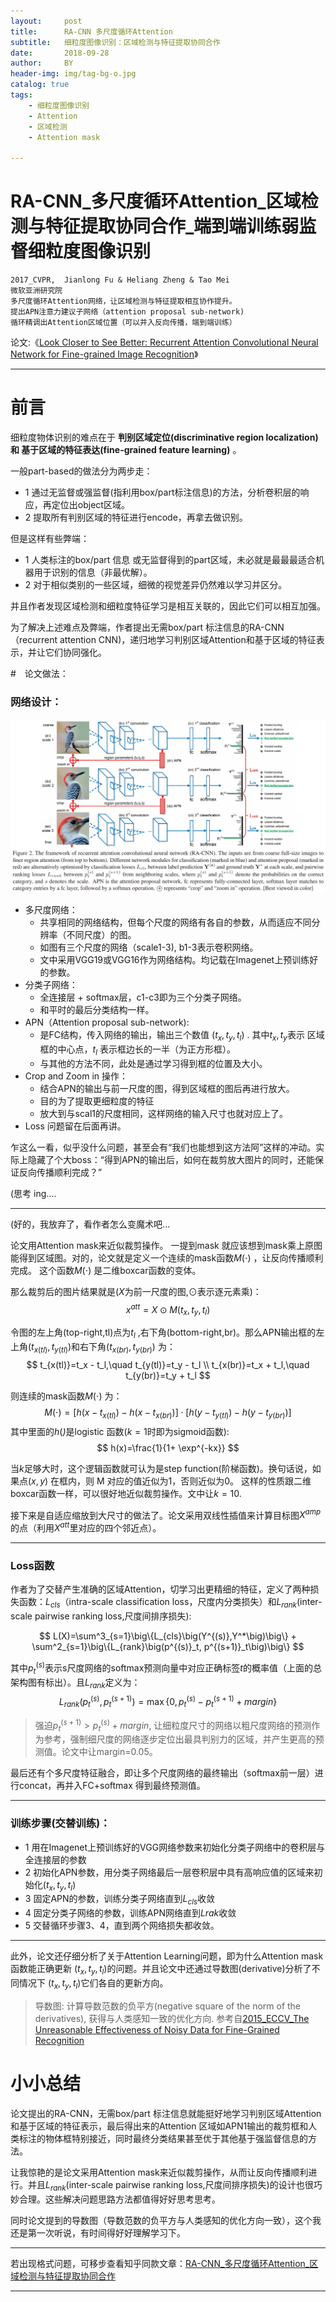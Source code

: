 ```yaml
---
layout:     post
title:      RA-CNN 多尺度循环Attention
subtitle:   细粒度图像识别：区域检测与特征提取协同合作
date:       2018-09-28
author:     BY
header-img: img/tag-bg-o.jpg
catalog: true
tags:
    - 细粒度图像识别
    - Attention
    - 区域检测
    - Attention mask

---
```


# RA-CNN_多尺度循环Attention_区域检测与特征提取协同合作_端到端训练弱监督细粒度图像识别
    2017_CVPR,  Jianlong Fu & Heliang Zheng & Tao Mei
    微软亚洲研究院
    多尺度循环Attention网络，让区域检测与特征提取相互协作提升。
    提出APN注意力建议子网络（attention proposal sub-network)
    循环精调出Attention区域位置（可以并入反向传播，端到端训练）

论文:《[Look Closer to See Better: Recurrent Attention Convolutional Neural Network for Fine-grained Image Recognition](http://202.38.196.91/cache/9/03/openaccess.thecvf.com/c9a21b1be647ad791694df3a13879276/Fu_Look_Closer_to_CVPR_2017_paper.pdf)》

---

# 前言

细粒度物体识别的难点在于 **判别区域定位(discriminative region localization) 和 基于区域的特征表达(fine-grained feature learning)** 。

一般part-based的做法分为两步走：

- 1 通过无监督或强监督(指利用box/part标注信息)的方法，分析卷积层的响应，再定位出object区域。
- 2 提取所有判别区域的特征进行encode，再拿去做识别。

但是这样有些弊端：

- 1 人类标注的box/part 信息 或无监督得到的part区域，未必就是最最最适合机器用于识别的信息（非最优解）。
- 2 对于相似类别的一些区域，细微的视觉差异仍然难以学习并区分。

并且作者发现区域检测和细粒度特征学习是相互关联的，因此它们可以相互加强。

为了解决上述难点及弊端，作者提出无需box/part 标注信息的RA-CNN（recurrent attention CNN)，递归地学习判别区域Attention和基于区域的特征表示，并让它们协同强化。


#　论文做法：

### 网络设计：

![](https://github.com/luonango/luonango.github.io/raw/master/img/pictures/RA-CNN_architecture_pig1.png)

- 多尺度网络：
    + 共享相同的网络结构，但每个尺度的网络有各自的参数，从而适应不同分辨率（不同尺度）的图。
    + 如图有三个尺度的网络（scale1-3), b1-3表示卷积网络。
    + 文中采用VGG19或VGG16作为网络结构。均记载在Imagenet上预训练好的参数。
- 分类子网络：
    + 全连接层 + softmax层，c1-c3即为三个分类子网络。
    + 和平时的最后分类结构一样。
- APN（Attention proposal sub-network):
    + 是FC结构，传入网络的输出，输出三个数值 $(t_x,t_y,t_l)$ . 其中$t_x,t_y$表示 区域框的中心点，$t_l$ 表示框边长的一半（为正方形框）。
    + 与其他的方法不同，此处是通过学习得到框的位置及大小。
- Crop and Zoom in 操作：
    + 结合APN的输出与前一尺度的图，得到区域框的图后再进行放大。
    + 目的为了提取更细粒度的特征
    + 放大到与scal1的尺度相同，这样网络的输入尺寸也就对应上了。
- Loss 问题留在后面再讲。

乍这么一看，似乎没什么问题，甚至会有“我们也能想到这方法阿”这样的冲动。实际上隐藏了个大boss：“得到APN的输出后，如何在裁剪放大图片的同时，还能保证反向传播顺利完成？”

(思考 ing....　


---

(好的，我放弃了，看作者怎么变魔术吧...

论文用Attention mask来近似裁剪操作。 一提到mask 就应该想到mask乘上原图能得到区域图。对的，论文就是定义一个连续的mask函数$M(\cdot)$ ，让反向传播顺利完成。 这个函数$M(\cdot)$ 是二维boxcar函数的变体。


那么裁剪后的图片结果就是($X$为前一尺度的图,$\odot$表示逐元素乘)：
$$
x^{att}=X \odot M(t_x,t_y,t_l)
$$

令图的左上角(top-right,tl)点为$t_l$ ,右下角(bottom-right,br)。那么APN输出框的左上角$(t_{x(tl)},t_{y(tl)})$和右下角$(t_{x(br)},t_{y(br)})$ 为：
$$
t_{x(tl)}=t_x - t_l,\quad t_{y(tl)}=t_y - t_l \\
t_{x(br)}=t_x + t_l,\quad t_{y(br)}=t_y + t_l
$$

则连续的mask函数$M(\cdot)$ 为：
$$
M(\cdot) = \big[h\big(x-t_{x(tl)}\big) - h\big(x-t_{x(br)}\big) \big]\cdot \big[h\big(y-t_{y(tl)}\big) - h\big(y-t_{y(br)}\big) \big]
$$
其中里面的$h(\dot)$是logistic 函数($k=1$时即为sigmoid函数):
$$
h(x)=\frac{1}{1+ \exp^{-kx}}
$$

当$k$足够大时，这个逻辑函数就可认为是step function(阶梯函数)。换句话说，如果点$(x,y)$ 在框内，则 M 对应的值近似为1，否则近似为0。 这样的性质跟二维boxcar函数一样，可以很好地近似裁剪操作。文中让$k=10$.

接下来是自适应缩放到大尺寸的做法了。论文采用双线性插值来计算目标图$X^{amp}$的点（利用$X^{att}$里对应的四个邻近点）。

---

### Loss函数

作者为了交替产生准确的区域Attention，切学习出更精细的特征，定义了两种损失函数：$L_{cls}$（intra-scale classification loss，尺度内分类损失）和$L_{rank}$(inter-scale pairwise ranking loss​,尺度间排序损失):

$$
L(X)=\sum^3_{s=1}\big\{L_{cls}\big(Y^{(s)},Y^*\big)\big\} + \sum^2_{s=1}\big\{L_{rank}\big(p^{(s)}_t, p^{(s+1)}_t\big)\big\}
$$

其中$p^{(s)}_t$表示s尺度网络的softmax预测向量中对应正确标签$t$的概率值（上面的总架构图有标出）。且$L_{rank}$定义为： 
$$
L_{rank}\big(p^{(s)}_t, p^{(s+1)}_t\big) = \max \big\{0,p^{(s)}_t-p^{(s+1)}_t + margin\big\}
$$
>强迫$p^{(s+1)}_t > p^{(s)}_t + margin$, 让细粒度尺寸的网络以粗尺度网络的预测作为参考，强制细尺度的网络逐步定位出最具判别力的区域，并产生更高的预测值。论文中让margin=0.05。


最后还有个多尺度特征融合，即让多个尺度网络的最终输出（softmax前一层）进行concat，再并入FC+softmax 得到最终预测值。

---

### 训练步骤(交替训练)：

- 1 用在Imagenet上预训练好的VGG网络参数来初始化分类子网络中的卷积层与全连接层的参数
- 2 初始化APN参数，用分类子网络最后一层卷积层中具有高响应值的区域来初始化$(t_x,t_y,t_l)$
- 3 固定APN的参数，训练分类子网络直到$L_{cls}$收敛
- 4 固定分类子网络的参数，训练APN网络直到$L{rak}$收敛
- 5 交替循环步骤3、4，直到两个网络损失都收敛。

---

此外，论文还仔细分析了关于Attention Learning问题，即为什么Attention mask函数能正确更新 $(t_x,t_y,t_l)$的问题。并且论文中还通过导数图(derivative)分析了不同情况下 $(t_x,t_y,t_l)$它们各自的更新方向。
>导数图:  计算导数范数的负平方(negative square of the norm of the derivatives), 获得与人类感知一致的优化方向. 参考自[2015_ECCV_The Unreasonable Effectiveness of Noisy Data for Fine-Grained Recognition](https://arxiv.org/abs/1511.06789)



# 小小总结

论文提出的RA-CNN，无需box/part 标注信息就能挺好地学习判别区域Attention和基于区域的特征表示，最后得出来的Attention 区域如APN1输出的裁剪框和人类标注的物体框特别接近，同时最终分类结果甚至优于其他基于强监督信息的方法。

让我惊艳的是论文采用Attention mask来近似裁剪操作，从而让反向传播顺利进行。并且$L_{rank}$(inter-scale pairwise ranking loss​,尺度间排序损失)的设计也很巧妙合理。这些解决问题思路方法都值得好好思考思考。

同时论文提到的导数图（导数范数的负平方与人类感知的优化方向一致），这个我还是第一次听说，有时间得好好理解学习下。


---

若出现格式问题，可移步查看知乎同款文章：[RA-CNN_多尺度循环Attention_区域检测与特征提取协同合作](https://zhuanlan.zhihu.com/p/45653729)

---
